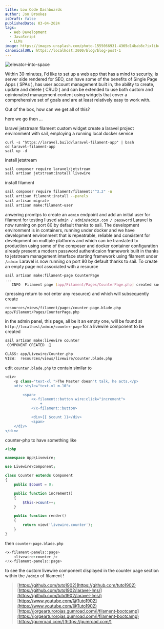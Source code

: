 ```yaml
---
title: Low Code Dashboards
author: Jon Brookes
isDraft: false
publishedDate: 03-04-2024
tags:
  - Web Development
  - JavaScript
  - LLMs
image: https://images.unsplash.com/photo-1555066931-4365d14bab8c?ixlib=rb-4.0.3&ixid=MnwxMjA3fDB8MHxwaG90by1wYWdlfHx8fGVufDB8fHx8&auto=format&fit=crop&w=1470&q=80
canonicalURL: https://localhost:3000/blog/blog-post-1
---
```


![elevator-into-space](/images/jack04.webp)

Within 30 minutes, I'd like to set up a web app that has a mind to security, is server side rendered for SEO, can have some of the benefits of Single Page Apps ( SPAs ), has user account management built in, the ability to create, update and delete ( CRUD ) and can be extended to use both custom and opinionated management content using widgets that cover a comprehensive set of goals and are at least relatively easy to work with.

Out of the box, how can we get all of this?

here we go then ...

 laravel jetstream filament custom widget
create a laravel project environment with sail, employing a running local docker service
```
curl -s "https://laravel.build/laravel-filament-app" | bash
cd laravel-filament-app
sail up -d
```
install jetstream
```bash
sail composer require laravel/jetstream
sail artisan jetstream:install livewire
```
install filament
```bash
sail composer require filament/filament:"^3.2" -W
sail artisan filament:install --panels
sail artisan migrate
sail artisan make:filament-user
```
anwering promtps to create an `admin` endpoint and add an initial user for filament
for testing I used `admin / admin@admin.com / password`
Laravel is now running on port 80 by default thanks to sail. The development environment is in containers, running under docker and we have
development environment that is repeatrable, reliable and consistent for development on multiple platforms and which can be translated to production using some of the composer and docker container configuration already present
a modern password authenticaion framework built in thanks to jetstream
management interface starting framework using filament under `/admin`
Laravel is now running on port 80 by default thanks to sail.
To create an empty page not associated with a resource
```bash
sail artisan make:filament-page CounterPage
...
   INFO  Filament page [app/Filament/Pages/CounterPage.php] created successfully.  
```
(pressing return to not enter any resource) and which will subsequently create
```
resources/views/filament/pages/counter-page.blade.php
app/Filament/Pages/CounterPage.php
```
in the admin panel, this page, all be it an empty one, will be found at
`http://localhost/admin/counter-page`
for a livewire component to be created
```bash
sail artisan make:livewire counter
 COMPONENT CREATED  🤙

CLASS: app/Livewire/Counter.php
VIEW:  resources/views/livewire/counter.blade.php
```
edit `counter.blade.php` to contain similar to
```php
<div>
    <p class="text-xl ">The Master doesn't talk, he acts.</p>
    <div style="text-xl m-10">

        <span>
            <x-filament::button wire:click="increment">
                +
            </x-filament::button>

            <div>{{ $count }}</div>
            <span>
    </div>
</div>
```
counter-php to have something like
```php
<?php

namespace App\Livewire;

use Livewire\Component;

class Counter extends Component
{
    public $count = 0;

    public function increment()
    {
        $this->count++;
    }

    public function render()
    {
        return view('livewire.counter');
    }
}
```
then `counter-page.blade.php`
```php
<x-filament-panels::page>
    <livewire:counter />
</x-filament-panels::page>
```
to see the custom livewire component displayed in the counter page section within the `/admin` of filament !
> [https://github.com/tuto1902](https://github.com/tuto1902)
[https://github.com/tuto1902/laravel-lms/](https://github.com/tuto1902/laravel-lms/)
[https://www.youtube.com/@Tuto1902](https://www.youtube.com/@Tuto1902)
[https://jorgearturorojas.gumroad.com/l/filament-bootcamp](https://jorgearturorojas.gumroad.com/l/filament-bootcamp)
[https://gumroad.com/](https://gumroad.com/)


